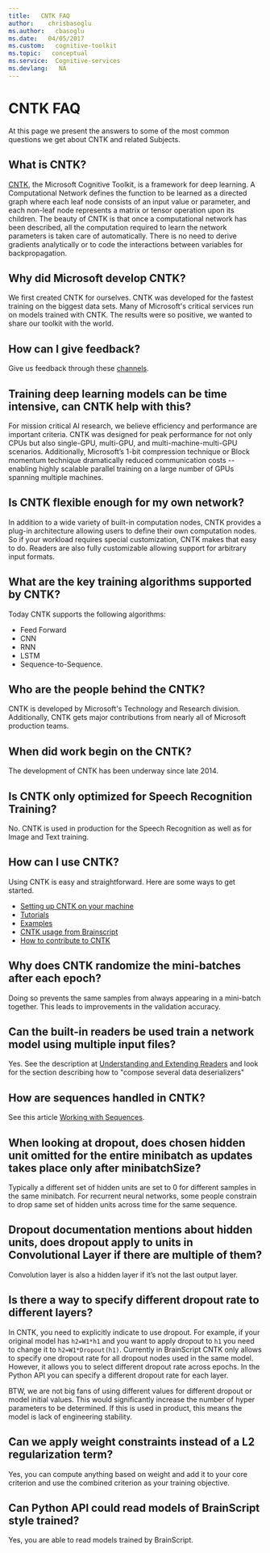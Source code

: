 ```yaml
---
title:   CNTK FAQ
author:    chrisbasoglu
ms.author:   cbasoglu
ms.date:   04/05/2017
ms.custom:   cognitive-toolkit
ms.topic:   conceptual
ms.service:  Cognitive-services
ms.devlang:   NA
---
```


# CNTK FAQ

At this page we present the answers to some of the most common questions we get about CNTK and related Subjects.

## What is CNTK?
[CNTK](https://cntk.ai), the Microsoft Cognitive Toolkit, is a framework for deep learning. A Computational Network defines the function to be learned as a directed graph where each leaf node consists of an input value or parameter, and each non-leaf node represents a matrix or tensor operation upon its children. The beauty of CNTK is that once a computational network has been described, all the computation required to learn the network parameters is taken care of automatically. There is no need to derive gradients analytically or to code the interactions between variables for backpropagation.

## Why did Microsoft develop CNTK?
We first created CNTK for ourselves.  CNTK was developed for the fastest training on the biggest data sets.  Many of Microsoft's critical services run on models trained with CNTK. The results were so positive, we wanted to share our toolkit with the world.

## How can I give feedback?
Give us feedback through these [channels](./Feedback-Channels.md).

## Training deep learning models can be time intensive, can CNTK help with this?
For mission critical AI research, we believe efficiency and performance are important criteria. CNTK was designed for peak performance for not only CPUs but also single-GPU, multi-GPU, and multi-machine-multi-GPU scenarios. Additionally, Microsoft’s 1-bit compression technique or Block momentum technique dramatically reduced communication costs -- enabling highly scalable parallel training on a large number of GPUs spanning multiple machines.

## Is CNTK flexible enough for my own network?
In addition to a wide variety of built-in computation nodes, CNTK provides a plug-in architecture allowing users to define their own computation nodes. So if your workload requires special customization, CNTK makes that easy to do. Readers are also fully customizable allowing support for arbitrary input formats.

## What are the key training algorithms supported by CNTK?
Today CNTK supports the following algorithms:
* Feed Forward
* CNN
* RNN
* LSTM
* Sequence-to-Sequence.

## Who are the people behind the CNTK?
CNTK is developed by Microsoft's Technology and Research division.  Additionally, CNTK gets major contributions from nearly all of Microsoft production teams.

## When did work begin on the CNTK?
The development of CNTK has been underway since late 2014.

## Is CNTK only optimized for Speech Recognition Training?
No. CNTK is used in production for the Speech Recognition as well as for Image and Text training.

## How can I use CNTK?
Using CNTK is easy and straightforward.  Here are some ways to get started.
* [Setting up CNTK on your machine](./Setup-CNTK-on-your-machine.md)
* [Tutorials](./Tutorials.md)
* [Examples](./Examples.md)
* [CNTK usage from Brainscript](./CNTK-usage-overview.md)
* [How to contribute to CNTK](./Contributing-to-CNTK.md)

## Why does CNTK randomize the mini-batches after each epoch?
Doing so prevents the same samples from always appearing in a mini-batch together. This leads to improvements in the validation accuracy.

## Can the built-in readers be used train a network model using multiple input files?
Yes.  See the description at [Understanding and Extending Readers](./BrainScript-and-Python---Understanding-and-Extending-Readers.md) and look for the section describing how to "compose several data deserializers" 

## How are sequences handled in CNTK?
See this article [Working with Sequences](https://cntk.ai/pythondocs/sequence.html).

## When looking at dropout, does chosen hidden unit omitted for the entire minibatch as updates takes place only after minibatchSize?
Typically a different set of hidden units are set to 0 for different samples in the same minibatch. For recurrent neural networks, some people constrain to drop same set of hidden units across time for the same sequence.

## Dropout documentation mentions about hidden units, does dropout apply to units in Convolutional Layer if there are multiple of them?
Convolution layer is also a hidden layer if it’s not the last output layer.

## Is there a way to specify different dropout rate to different layers?
In CNTK, you need to explicitly indicate to use dropout. For example, if your original model has `h2=W1*h1` and you want to apply dropout to `h1` you need to change it to `h2=W1*Dropout(h1)`. Currently in BrainScript CNTK only allows to specify one dropout rate for all dropout nodes used in the same model. However, it allows you to select different dropout rate across epochs. In the Python API you can specify a different dropout rate for each layer.

BTW, we are not big fans of using different values for different dropout or model initial values. This would significantly increase the number of hyper parameters to be determined. If this is used in product, this means the model is lack of engineering stability.

## Can we apply weight constraints instead of a L2 regularization term?
Yes, you can compute anything based on weight and add it to your core criterion and use the combined criterion as your training objective.

## Can Python API could read models of BrainScript style trained?
Yes, you are able to read models trained by BrainScript.

